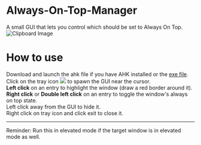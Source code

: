 # Always-On-Top-Manager
A small GUI that lets you control which should be set to Always On Top.
![Clipboard Image](https://user-images.githubusercontent.com/51830149/131894413-6a303e79-221c-4b0e-bbe0-b088c896531a.png)


# How to use

Download and launch the ahk file if you have AHK installed or the [exe file](https://github.com/Thomas-678/Always-On-Top-Manager/releases/latest/download/AlwaysOnTopManager.zip).<br>
Click on the tray icon <img src="https://user-images.githubusercontent.com/51830149/123543402-ca9cee00-d780-11eb-9143-c8c334183a82.png">
 to spawn the GUI near the cursor.<br>
<b>Left click</b> on an entry to highlight the window (draw a red border around it).<br>
<b>Right click</b> or <b>Double left click</b> on an entry to toggle the window's always on top state.<br>
Left click away from the GUI to hide it.<br>
Right click on tray icon and click exit to close it.

---
Reminder: Run this in elevated mode if the target window is in elevated mode as well.
